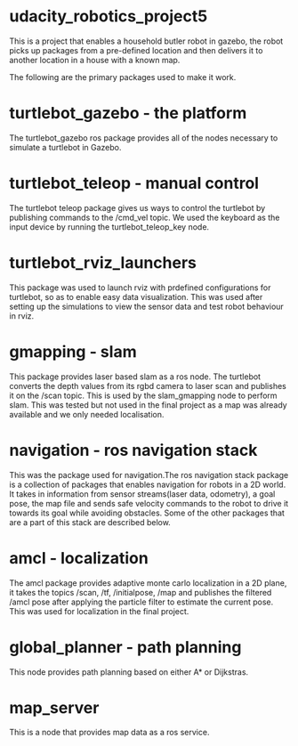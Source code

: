 # udacity_robotics_project5
This is a project that enables a household butler robot in gazebo, the robot picks up packages from a pre-defined location
and then delivers it to another location in a house with a known map. 

The following are the primary packages used to make it work.

# turtlebot_gazebo - the platform
The turtlebot_gazebo ros package provides all of the nodes necessary to simulate a turtlebot in Gazebo. 

# turtlebot_teleop - manual control
The turtlebot teleop package gives us ways to control the turtlebot by publishing commands to the /cmd_vel topic. We used the 
keyboard as the input device by running the turtlebot_teleop_key node.

# turtlebot_rviz_launchers
This package was used to launch rviz with prdefined configurations for turtlebot, so as to enable easy data visualization. 
This was used after setting up the simulations to view the sensor data and test robot behaviour in rviz.

# gmapping - slam
This package provides laser based slam as a ros node. The turtlebot converts the depth values from its rgbd camera to 
laser scan and publishes it on the /scan topic. This is used by the slam_gmapping node to perform slam. This was tested but
not used in the final project as a map was already available and we only needed localisation.

# navigation - ros navigation stack
This was the package used for navigation.The ros navigation stack package is a collection of packages that enables navigation for robots in a 2D world. It takes in 
information from sensor streams(laser data, odometry), a goal pose, the map file and sends safe velocity commands to the 
robot to drive it towards its goal while avoiding obstacles. Some of the other packages that are a part of this stack 
are described below.
 
# amcl - localization
The amcl package provides adaptive monte carlo localization in a 2D plane, it takes the topics /scan, /tf, /initialpose, /map
and publishes the filtered /amcl pose after applying the particle filter to estimate the current pose. This was used for 
localization in the final project.

# global_planner - path planning
This node provides path planning based on either A* or Dijkstras.

# map_server
This is a node that provides map data as a ros service.
